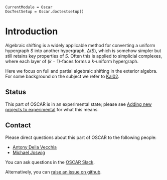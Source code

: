 ```@meta
CurrentModule = Oscar
DocTestSetup = Oscar.doctestsetup()
```


# Introduction

Algebraic shifting is a widely applicable method for converting a uniform hypergraph $S$ into another hypergraph, $\Delta(S)$, which is somehow simpler but still retains key properties of $S$.
Often this is applied to simplicial complexes, where each layer of $(k-1)$-faces forms a $k$-uniform hypergraph.

Here we focus on full and partial algebraic shifting in the exterior algebra.
For some background on the subject we refer to [Kal02](@cite).


## Status

This part of OSCAR is in an experimental state; please see [Adding new projects to experimental](@ref) for what this means.

## Contact

Please direct questions about this part of OSCAR to the following people:
* [Antony Della Vecchia](https://antonydellavecchia.github.io)
* [Michael Joswig](https://page.math.tu-berlin.de/~joswig/)


You can ask questions in the [OSCAR Slack](https://www.oscar-system.org/community/#slack).

Alternatively, you can [raise an issue on github](https://www.oscar-system.org/community/#how-to-report-issues).
